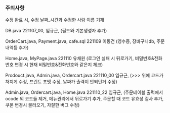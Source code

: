 ### 주의사항
수정 완료 시, 수정 날짜_시간과 수정한 사람 이름 기재


DB.java 221107_00, 임규근, (필드와 기본생성자 추가)

OrderCart.java, Payment.java, cafe.sql 221109 이동건 (영수증, 장바구니db, 주문내역등 추가)

Home.java, MyPage.java 221110 유채원 (로그인 실패 시 뒤로가기, 비밀번호&전화번호 변경 시 현재 비밀번호&전화번호와 같은지 체크)

Prodouct.java, Admin.java, Ordercart.java 221110_00 임규근, (>>> 위에 코드가 쳐지게 수정, 프린트 포멧 수정, 날짜가 출력이 안되던거 수정)

Admin.java, Ordercart.java, Home.java 221110_22 임규근, 
(주문테이블 출력에서 ocode 외 코드들 제거, 메뉴관리에서 뒤로가기 추가, 주문할 때 코드 유효성 검사 추가, 쿠폰 변경시 불러오기, 자잘한 버그 수정)
